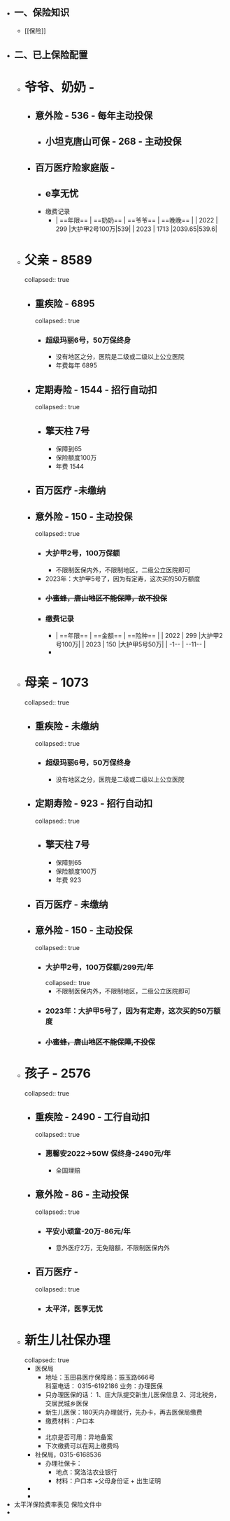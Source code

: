 - ## 一、保险知识
	- [[保险]]
- ## 二、已上保险配置
	- # 爷爷、奶奶 -
		- ## 意外险 - 536 - 每年主动投保
			- ## 小坦克唐山可保 - 268 - 主动投保
		- ## 百万医疗险家庭版 -
			- ## e享无忧
			- 缴费记录
				- |  ==年限==   | ==奶奶==  | ==爷爷==  | ==晚晚==  |
				  |  2022  | 299  |大护甲2号100万|539|
				  |  2023  | 1713  |2039.65|539.6|
	- # 父亲 - 8589
	  collapsed:: true
		- ## 重疾险 - 6895
		  collapsed:: true
			- ### 超级玛丽6号，50万保终身
				- 没有地区之分，医院是二级或二级以上公立医院
				- 年费每年 6895
		- ## 定期寿险 - 1544 - 招行自动扣
		  collapsed:: true
			- ## 擎天柱 7号
				- 保障到65
				- 保险额度100万
				- 年费 1544
		- ## 百万医疗 -未缴纳
		- ## 意外险 - 150 - 主动投保
		  collapsed:: true
			- ### 大护甲2号，100万保额
				- 不限制医保内外，不限制地区，二级公立医院即可
			- 2023年：大护甲5号了，因为有定寿，这次买的50万额度
			- ### ~~小蜜蜂，唐山地区不能保障，故不投保~~
			- ### 缴费记录
				- |  ==年限==   | ==金额==  | ==险种==  |
				  |  2022  | 299  |大护甲2号100万|
				  |  2023  | 150  |大护甲5号50万|
				  |  -1--  | --11--  |
				-
	- # 母亲 - 1073
	  collapsed:: true
		- ## 重疾险 - 未缴纳
		  collapsed:: true
			- ### 超级玛丽6号，50万保终身
				- 没有地区之分，医院是二级或二级以上公立医院
		- ## 定期寿险 - 923 - 招行自动扣
		  collapsed:: true
			- ## 擎天柱 7号
				- 保障到65
				- 保险额度100万
				- 年费 923
		- ## 百万医疗 - 未缴纳
		- ## 意外险 - 150 - 主动投保
		  collapsed:: true
			- ### 大护甲2号，100万保额/299元/年
			  collapsed:: true
				- 不限制医保内外，不限制地区，二级公立医院即可
			- ### 2023年：大护甲5号了，因为有定寿，这次买的50万额度
			- ### ~~小蜜蜂，唐山地区不能保障,不投保~~
	- # 孩子 - 2576
	  collapsed:: true
		- ## 重疾险 - 2490 - 工行自动扣
		  collapsed:: true
			- ### 惠馨安2022->50W 保终身-2490元/年
				- 全国理赔
		- ## 意外险 - 86 - 主动投保
		  collapsed:: true
			- ### 平安小顽童-20万-86元/年
				- 意外医疗2万，无免赔额，不限制医保内外
		- ## 百万医疗 -
		  collapsed:: true
			- ### 太平洋，医享无忧
	- # 新生儿社保办理
	  collapsed:: true
		- 医保局
			- 地址：玉田县医疗保障局：振玉路666号  
			  科室电话： 0315-6192186
			  业务：办理医保
			- 只办理医保的话：
			  1、庄大队提交新生儿医保信息
			  2、河北税务，交居民城乡医保
			- 新生儿医保：180天内办理就行，先办卡，再去医保局缴费
			- 缴费材料：户口本
			-
			- 北京是否可用：异地备案
			- 下次缴费可以在网上缴费吗
		- 社保局，0315-6168536
			- 办理社保卡：
				- 地点：窝洛沽农业银行
				- 材料：户口本 +父母身份证 + 出生证明
		-
		-
- 太平洋保险费率表见 保险文件中
-
